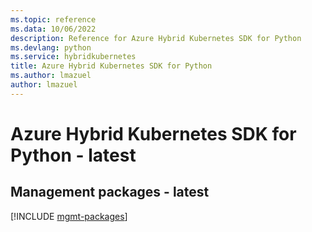 ```yaml
---
ms.topic: reference
ms.data: 10/06/2022
description: Reference for Azure Hybrid Kubernetes SDK for Python
ms.devlang: python
ms.service: hybridkubernetes
title: Azure Hybrid Kubernetes SDK for Python
ms.author: lmazuel
author: lmazuel
---
```

# Azure Hybrid Kubernetes SDK for Python - latest

## Management packages - latest
[!INCLUDE [mgmt-packages](hybrid-kubernetes-mgmt-index.md)]